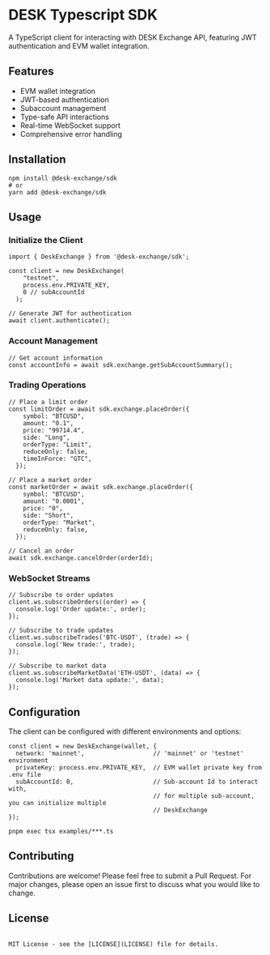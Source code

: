 # DESK Typescript SDK

A TypeScript client for interacting with DESK Exchange API, featuring JWT authentication and EVM wallet integration.

## Features

- EVM wallet integration
- JWT-based authentication
- Subaccount management
- Type-safe API interactions
- Real-time WebSocket support
- Comprehensive error handling

## Installation

```
npm install @desk-exchange/sdk
# or
yarn add @desk-exchange/sdk
```

## Usage

### Initialize the Client

```
import { DeskExchange } from '@desk-exchange/sdk';

const client = new DeskExchange(
    "testnet",
    process.env.PRIVATE_KEY,
    0 // subAccountId
  );

// Generate JWT for authentication
await client.authenticate();
```

### Account Management

```
// Get account information
const accountInfo = await sdk.exchange.getSubAccountSummary();
```

### Trading Operations

```
// Place a limit order
const limitOrder = await sdk.exchange.placeOrder({
    symbol: "BTCUSD",
    amount: "0.1",
    price: "99714.4",
    side: "Long",
    orderType: "Limit",
    reduceOnly: false,
    timeInForce: "GTC",
  });

// Place a market order
const marketOrder = await sdk.exchange.placeOrder({
    symbol: "BTCUSD",
    amount: "0.0001",
    price: "0",
    side: "Short",
    orderType: "Market",
    reduceOnly: false,
  });

// Cancel an order
await sdk.exchange.cancelOrder(orderId);
```

### WebSocket Streams

```
// Subscribe to order updates
client.ws.subscribeOrders((order) => {
  console.log('Order update:', order);
});

// Subscribe to trade updates
client.ws.subscribeTrades('BTC-USDT', (trade) => {
  console.log('New trade:', trade);
});

// Subscribe to market data
client.ws.subscribeMarketData('ETH-USDT', (data) => {
  console.log('Market data update:', data);
});
```

## Configuration

The client can be configured with different environments and options:

```
const client = new DeskExchange(wallet, {
  network: 'mainnet',                   // 'mainnet' or 'testnet' environment
  privateKey: process.env.PRIVATE_KEY,  // EVM wallet private key from .env file
  subAccountId: 0,                      // Sub-account Id to interact with,
                                        // for multiple sub-account, you can initialize multiple
                                        // DeskExchange
});
```


```
pnpm exec tsx examples/***.ts
```

## Contributing

Contributions are welcome! Please feel free to submit a Pull Request. For major changes, please open an issue first to discuss what you would like to change.

## License

```

MIT License - see the [LICENSE](LICENSE) file for details.

```
